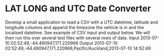 LAT LONG and UTC Date Converter
=========

Develop a small application to read a CSV with a UTC datetime, latitude and longitude columns and append the timezone the vehicle is in and the localised datetime. See example of CSV input and output below. We will then run this over several test files with several rows of data. 
Input 
2013-07-10 02:52:49,-44.490947,171.220966 
Output 
2013-07-10 02:52:49,-44.490947,171.220966,Pacific/Auckland,2013-07-10 14:52:49

